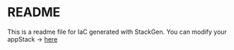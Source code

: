 # README
This is a readme file for IaC generated with StackGen.
You can modify your appStack -> [here](http://main.dev.stackgen.com/appstacks/af31f9f8-4940-4be8-b503-e16744a4b217)
